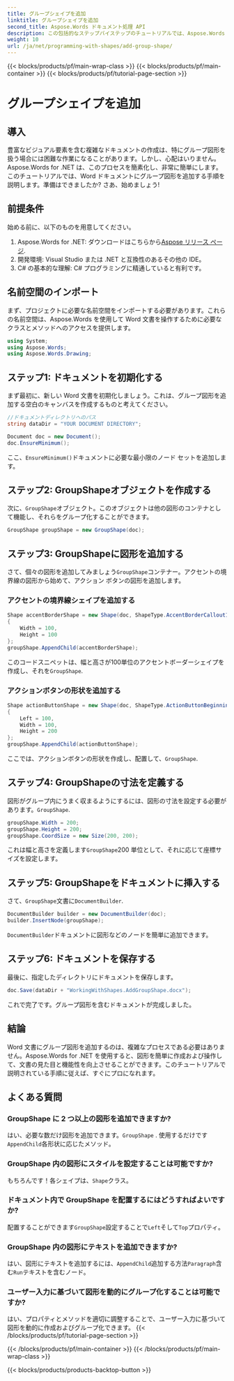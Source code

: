 ```yaml
---
title: グループシェイプを追加
linktitle: グループシェイプを追加
second_title: Aspose.Words ドキュメント処理 API
description: この包括的なステップバイステップのチュートリアルでは、Aspose.Words for .NET を使用して Word 文書にグループ図形を追加する方法を学習します。
weight: 10
url: /ja/net/programming-with-shapes/add-group-shape/
---
```


{{< blocks/products/pf/main-wrap-class >}}
{{< blocks/products/pf/main-container >}}
{{< blocks/products/pf/tutorial-page-section >}}

# グループシェイプを追加

## 導入

豊富なビジュアル要素を含む複雑なドキュメントの作成は、特にグループ図形を扱う場合には困難な作業になることがあります。しかし、心配はいりません。Aspose.Words for .NET は、このプロセスを簡素化し、非常に簡単にします。このチュートリアルでは、Word ドキュメントにグループ図形を追加する手順を説明します。準備はできましたか? さあ、始めましょう!

## 前提条件

始める前に、以下のものを用意してください。

1.  Aspose.Words for .NET: ダウンロードはこちらから[Aspose リリース ページ](https://releases.aspose.com/words/net/).
2. 開発環境: Visual Studio または .NET と互換性のあるその他の IDE。
3. C# の基本的な理解: C# プログラミングに精通していると有利です。

## 名前空間のインポート

まず、プロジェクトに必要な名前空間をインポートする必要があります。これらの名前空間は、Aspose.Words を使用して Word 文書を操作するために必要なクラスとメソッドへのアクセスを提供します。

```csharp
using System;
using Aspose.Words;
using Aspose.Words.Drawing;
```

## ステップ1: ドキュメントを初期化する

まず最初に、新しい Word 文書を初期化しましょう。これは、グループ図形を追加する空白のキャンバスを作成するものと考えてください。

```csharp
//ドキュメントディレクトリへのパス
string dataDir = "YOUR DOCUMENT DIRECTORY";

Document doc = new Document();
doc.EnsureMinimum();
```

ここ、`EnsureMinimum()`ドキュメントに必要な最小限のノード セットを追加します。

## ステップ2: GroupShapeオブジェクトを作成する

次に、`GroupShape`オブジェクト。このオブジェクトは他の図形のコンテナとして機能し、それらをグループ化することができます。

```csharp
GroupShape groupShape = new GroupShape(doc);
```

## ステップ3: GroupShapeに図形を追加する

さて、個々の図形を追加してみましょう`GroupShape`コンテナー。アクセントの境界線の図形から始めて、アクション ボタンの図形を追加します。

### アクセントの境界線シェイプを追加する

```csharp
Shape accentBorderShape = new Shape(doc, ShapeType.AccentBorderCallout1)
{
    Width = 100,
    Height = 100
};
groupShape.AppendChild(accentBorderShape);
```

このコードスニペットは、幅と高さが100単位のアクセントボーダーシェイプを作成し、それを`GroupShape`.

### アクションボタンの形状を追加する

```csharp
Shape actionButtonShape = new Shape(doc, ShapeType.ActionButtonBeginning)
{
    Left = 100,
    Width = 100,
    Height = 200
};
groupShape.AppendChild(actionButtonShape);
```

ここでは、アクションボタンの形状を作成し、配置して、`GroupShape`.

## ステップ4: GroupShapeの寸法を定義する

図形がグループ内にうまく収まるようにするには、図形の寸法を設定する必要があります。`GroupShape`.

```csharp
groupShape.Width = 200;
groupShape.Height = 200;
groupShape.CoordSize = new Size(200, 200);
```

これは幅と高さを定義します`GroupShape`200 単位として、それに応じて座標サイズを設定します。

## ステップ5: GroupShapeをドキュメントに挿入する

さて、`GroupShape`文書に`DocumentBuilder`.

```csharp
DocumentBuilder builder = new DocumentBuilder(doc);
builder.InsertNode(groupShape);
```

`DocumentBuilder`ドキュメントに図形などのノードを簡単に追加できます。

## ステップ6: ドキュメントを保存する

最後に、指定したディレクトリにドキュメントを保存します。

```csharp
doc.Save(dataDir + "WorkingWithShapes.AddGroupShape.docx");
```

これで完了です。グループ図形を含むドキュメントが完成しました。

## 結論

Word 文書にグループ図形を追加するのは、複雑なプロセスである必要はありません。Aspose.Words for .NET を使用すると、図形を簡単に作成および操作して、文書の見た目と機能性を向上させることができます。このチュートリアルで説明されている手順に従えば、すぐにプロになれます。

## よくある質問

### GroupShape に 2 つ以上の図形を追加できますか?
はい、必要な数だけ図形を追加できます。`GroupShape` . 使用するだけです`AppendChild`各形状に応じたメソッド。

### GroupShape 内の図形にスタイルを設定することは可能ですか?
もちろんです！各シェイプは、`Shape`クラス。

### ドキュメント内で GroupShape を配置するにはどうすればよいですか?
配置することができます`GroupShape`設定することで`Left`そして`Top`プロパティ。

### GroupShape 内の図形にテキストを追加できますか?
はい、図形にテキストを追加するには、`AppendChild`追加する方法`Paragraph`含む`Run`テキストを含むノード。

### ユーザー入力に基づいて図形を動的にグループ化することは可能ですか?
はい、プロパティとメソッドを適切に調整することで、ユーザー入力に基づいて図形を動的に作成およびグループ化できます。
{{< /blocks/products/pf/tutorial-page-section >}}

{{< /blocks/products/pf/main-container >}}
{{< /blocks/products/pf/main-wrap-class >}}

{{< blocks/products/products-backtop-button >}}
